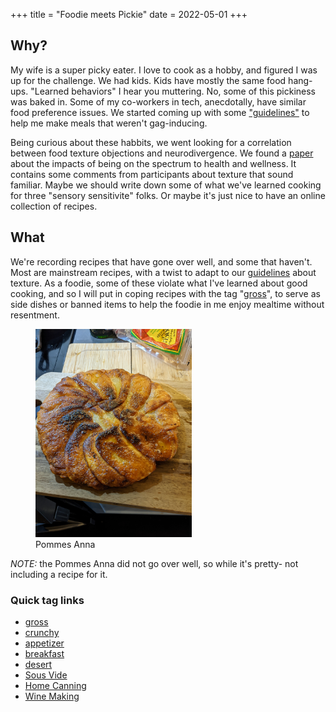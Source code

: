 +++
title = "Foodie meets Pickie"
date = 2022-05-01
+++

## Why?

My wife is a super picky eater.  I love to cook as a hobby, and figured I was up for the challenge.  We had kids.
Kids have mostly the same food hang-ups. "Learned behaviors" I hear you muttering.  No, some of this pickiness was baked in.  Some of my co-workers in tech, anecdotally, have similar food preference issues.  We started coming up with some ["guidelines"](/guidelines) to help me make meals that weren't gag-inducing.

Being curious about these habbits, we went looking for a correlation between food texture objections and neurodivergence.  We found a [paper](https://www.ncbi.nlm.nih.gov/pmc/articles/PMC6715205/) about the impacts of being on the spectrum to health and wellness. It contains some comments
from participants about texture that sound familiar. Maybe we should write down some of what we've learned cooking for three "sensory sensitivite" folks. Or maybe it's just nice to have an online collection of recipes.


## What

We're recording recipes that have gone over well, and some that haven't. Most are mainstream recipes, with a twist to adapt to our [guidelines](/guidelines) about texture.  As a foodie, some of these violate
 what I've learned about good cooking, and so I will put in coping recipes with the tag "[gross](/tags/gross)", to serve as side dishes or banned items to help the foodie in me enjoy mealtime without resentment.

<figure>
  <img src="pomanna.jpg" width="250">
  <figcaption> Pommes Anna</figcaption>
</figure>

_NOTE:_ the Pommes Anna did not go over well, so while it's pretty- not including a recipe for it.

### Quick tag links

- [gross](/tags/gross)
- [crunchy](/tags/crunchy)
- [appetizer](/tags/appetizer)
- [breakfast](/tags/breakfast)
- [desert](/tags/dessert)
- [Sous Vide](/sousvide)
- [Home Canning](/canning)
- [Wine Making](/wine)

